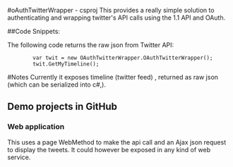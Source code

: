 #oAuthTwitterWrapper - csproj
This provides a really simple solution to authenticating and wrapping twitter's API calls using the 1.1 API and OAuth.

##Code Snippets:

The following code returns the raw json from Twitter API:

            var twit = new OAuthTwitterWrapper.OAuthTwitterWrapper();
            twit.GetMyTimeline();


#Notes
Currently it exposes timeline (twitter feed) , returned as raw json (which can be serialized into c#,).



## Demo projects in GitHub


### Web application 
This uses a page WebMethod to make the api call and an Ajax json request to display the tweets.
It could however be exposed in any kind of web service.

